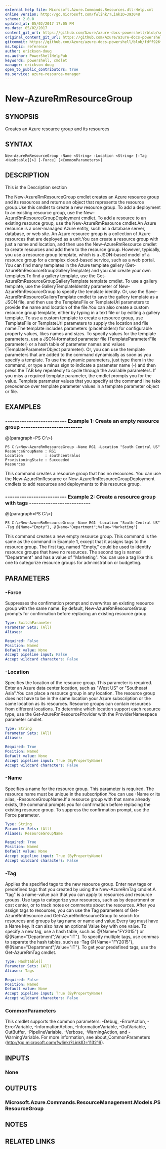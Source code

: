 ```yaml
---
external help file: Microsoft.Azure.Commands.Resources.dll-Help.xml
online version: http://go.microsoft.com/fwlink/?LinkID=393048
schema: 2.0.0
updated_at: 05/02/2017 17:05 PM
ms.date: 05/02/2017
content_git_url: https://github.com/Azure/azure-docs-powershell/blob/sdw-version-test/azureps-cmdlets-docs/ResourceManager/AzureRM.Resources/v1.0.4.3/New-AzureRmResourceGroup.md
original_content_git_url: https://github.com/Azure/azure-docs-powershell/blob/sdw-version-test/azureps-cmdlets-docs/ResourceManager/AzureRM.Resources/v1.0.4.3/New-AzureRmResourceGroup.md
gitcommit: https://github.com/Azure/azure-docs-powershell/blob/fdff926f5dd35f9020f210f87b450464ba162edc
ms.topic: reference
author: erickson-doug
ms.author: PowerShellHelpPub
keywords: powershell, cmdlet
manager: erickson-doug
open_to_public_contributors: true
ms.service: azure-resource-manager
---
```


# New-AzureRmResourceGroup

## SYNOPSIS
Creates an Azure resource group and its resources

## SYNTAX

```
New-AzureRmResourceGroup -Name <String> -Location <String> [-Tag <Hashtable[]>] [-Force] [<CommonParameters>]
```

## DESCRIPTION
This is the Description section

The New-AzureRmResourceGroup cmdlet creates an Azure resource group and its resources and returns an object that represents the resource group.Use this cmdlet to create a new resource group.
To add a deployment to an existing resource group, use the New-AzureRmResourceGroupDeployment cmdlet.
To add a resource to an existing resource group, use the New-AzureRmResource cmdlet.An Azure resource is a user-managed Azure entity, such as a database server, database, or web site.
An Azure resource group is a collection of Azure resources that are deployed as a unit.You can create a resource group with just a name and location, and then use the New-AzureRmResource cmdlet to create resources and add them to the resource group.
However, typically, you use a resource group template, which is a JSON-based model of a resource group for a complex cloud-based service, such as a web portal.
You can find many templates in the Azure template gallery (Get-AzureRmResourceGroupGalleryTemplate) and you can create your own templates.To find a gallery template, use the Get-AzureRmResourceGroupGalleryTemplate template cmdlet.
To use a gallery template, use the GalleryTemplateIdentity parameter of New-AzureRmResourceGroup to specify the template identity.
Or, use the Save-AzureRmResourceGalleryTemplate cmdlet to save the gallery template as a JSON file, and then use the TemplateFile or TemplateUri parameters to provide the name and location of the file.You can also create a custom resource group template, either by typing in a text file  or by editing a gallery template.
To use a custom template to create a resource group, use TemplateFile or TemplateUri parameters to supply the location and file name.The template includes parameters (placeholders) for configurable property values, likes names and sizes.
To specify values for the template parameters, use a JSON-formatted parameter file (TemplateParameterFile parameter) or a hash table of parameter names and values (TemplateParameterObject parameter).
Or, you can use the template parameters that are added to the command dynamically as soon as you specify a template.
To use the dynamic parameters, just type them in the command, or type a minus sign to indicate a parameter name (-) and then press the TAB key repeatedly to cycle through the available parameters.
If you miss a required template parameter, the cmdlet prompts you for the value.
Template parameter values that you specify at the command line take precedence over template parameter values in a template parameter object or file.

## EXAMPLES

### --------------------------  Example 1: Create an empty resource group  --------------------------
@{paragraph=PS C:\\\>}



```
PS C:\>New-AzureRmResourceGroup -Name RG1 -Location "South Central US"
ResourceGroupName : RG1
Location          : southcentralus
ProvisioningState : Succeeded
Resources
```

This command creates a resource group that has no resources.
You can use the New-AzureRmResource or New-AzureRmResourceGroupDeployment cmdlets to add resources and deployments to this resource group.

### --------------------------  Example 2: Create a resource group with tags  --------------------------
@{paragraph=PS C:\\\>}



```
PS C:\>New-AzureRmResourceGroup -Name RG1 -Location "South Central US" -Tag @{Name="Empty"}, @{Name="Department";Value="Marketing"}
```

This command creates a new empty resource group.
This command is the same as the command in Example 1, except that it assigns tags to the resource group.
The first tag, named "Empty," could be used to identify resource groups that have no resources.
The second tag is named "Department" and has a value of "Marketing".
You can use a tag like this one to categorize resource groups for administration or budgeting.

## PARAMETERS

### -Force
Suppresses the confirmation prompt and overwrites an existing resource group with the same name.
By default, New-AzureRmResourceGroup prompts for confirmation before replacing an existing resource group.

```yaml
Type: SwitchParameter
Parameter Sets: (All)
Aliases: 

Required: False
Position: Named
Default value: None
Accept pipeline input: False
Accept wildcard characters: False
```

### -Location
Specifies the location of the resource group.
This parameter is required.
Enter an Azure data center location, such as "West US" or "Southeast Asia".You can place a resource group in any location.
The resource group does not have to be in the same location your Azure subscription or the same location as its resources.
Resource groups can contain resources from different locations.
To determine which location support each resource type, use the Get-AzureRmResourceProvider with the ProviderNamespace parameter cmdlet.

```yaml
Type: String
Parameter Sets: (All)
Aliases: 

Required: True
Position: Named
Default value: None
Accept pipeline input: True (ByPropertyName)
Accept wildcard characters: False
```

### -Name
Specifies a name for the resource group.
This parameter is required.
The resource name must be unique in the subscription.You can use -Name or its alias, -ResourceGroupName.If a resource group with that name already exists, the command prompts you for confirmation before replacing the existing resource group.
To suppress the confirmation prompt, use the Force parameter.

```yaml
Type: String
Parameter Sets: (All)
Aliases: ResourceGroupName

Required: True
Position: Named
Default value: None
Accept pipeline input: True (ByPropertyName)
Accept wildcard characters: False
```

### -Tag
Applies the specified tags to the new resource group.
Enter new tags or predefined tags that you created by using the New-AzureRmTag cmdlet.A "tag" is a name-value pair that you can apply to resources and resource groups.
Use tags to categorize your resources, such as by department or cost center, or to track notes or comments about the resources.
After you assign tags to resources, you can use the Tag parameters of Get-AzureRmResource and Get-AzureRmResourceGroup to search for resources and groups by tag name or name and value.Every tag must have a Name key.
It can also have an optional Value key with one value.
To specify a new tag, use a hash table, such as @{Name="FY2015"} or @{Name="Department";Value="IT"}.
To specify multiple tags, use commas to separate the hash tables, such as  -Tag @{Name="FY2015"}, @{Name="Department";Value="IT"}.
To get your predefined tags, use the Get-AzureRmTag cmdlet.

```yaml
Type: Hashtable[]
Parameter Sets: (All)
Aliases: Tags

Required: False
Position: Named
Default value: None
Accept pipeline input: True (ByPropertyName)
Accept wildcard characters: False
```

### CommonParameters
This cmdlet supports the common parameters: -Debug, -ErrorAction, -ErrorVariable, -InformationAction, -InformationVariable, -OutVariable, -OutBuffer, -PipelineVariable, -Verbose, -WarningAction, and -WarningVariable. For more information, see about_CommonParameters (http://go.microsoft.com/fwlink/?LinkID=113216).

## INPUTS

### None

## OUTPUTS

### Microsoft.Azure.Commands.ResourceManagement.Models.PSResourceGroup

## NOTES

## RELATED LINKS


